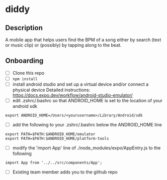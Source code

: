 # diddy

## Description
A mobile app that helps users find the BPM of a song either by search (text or music clip) or (possibly) by tapping along to the beat.


<!-- npx create-expo-app-diddy -->

<!-- https://github.com/alanjhughes/expo-shazamkit -->

## Onboarding 
- [ ] Clone this repo
- [ ] `npm install`
- [ ] install android studio and set up a virtual device and/or connect a physical device
Detailed instructions: https://docs.expo.dev/workflow/android-studio-emulator/
- [ ] edit .zshrc/.bashrc so that ANDROID_HOME is set to the location of your android sdk
```
export ANDROID_HOME=/Users/<yourusername>/Library/Android/sdk
```
- [ ] add the following to your .zshrc/.bashrc below the ANDROID_HOME line
```
export PATH=$PATH:$ANDROID_HOME/emulator
export PATH=$PATH:$ANDROID_HOME/platform-tools
```
- [ ] modify the 'import App' line of ./node_modules/expo/AppEntry.js to the following
```
import App from '../../src/components/App';
```
- [ ] Existing team member adds you to the github repo